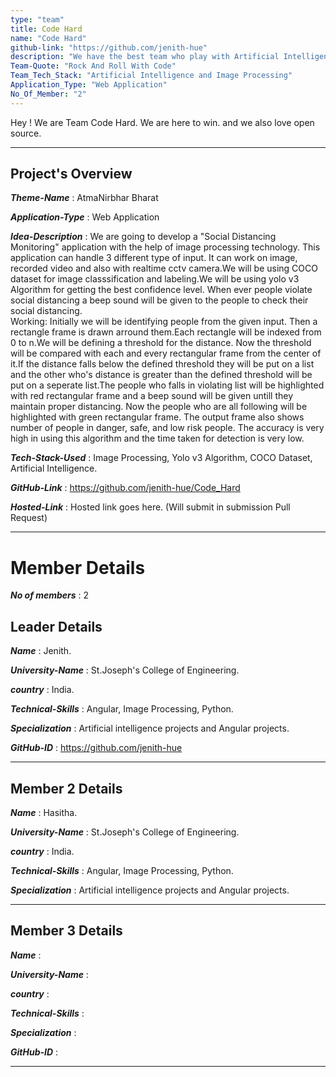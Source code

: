 ```yaml
---
type: "team"                                                        
title: Code Hard
name: "Code Hard"
github-link: "https://github.com/jenith-hue"
description: "We have the best team who play with Artificial Intelligence and Machine Learning at it's peak"
Team-Quote: "Rock And Roll With Code"
Team_Tech_Stack: "Artificial Intelligence and Image Processing"
Application_Type: "Web Application"
No_Of_Member: "2"
---
```


Hey ! We are Team Code Hard. We are here to win. and we also love open source.

---

## Project's Overview

_**Theme-Name**_ : AtmaNirbhar Bharat

_**Application-Type**_ :   Web Application

_**Idea-Description**_ :   We are going to develop a "Social Distancing Monitoring" application with the help of image processing technology. This application can handle 3 different type of input. It can work on image, recorded video and also with realtime cctv camera.We will be using COCO dataset for image classsification and labeling.We will be using yolo v3 Algorithm for getting the best confidence level. When ever people violate social distancing a beep sound will be given to the people to check their social distancing.
<br>
Working: Initially we will be identifying people from the given input. Then a rectangle frame is drawn arround them.Each rectangle will be indexed from 0 to n.We will be defining a threshold for the distance. Now the threshold will be compared with each and every rectangular frame from the center of it.If the distance falls below the defined threshold they will be put on a list and the other who's distance is greater than the defined threshold will be put on a seperate list.The people who falls in violating list will be highlighted with red rectangular frame and a beep sound will be given untill they maintain proper distancing. Now the people who are all following will be highlighted with green rectangular frame. The output frame also shows number of people in danger, safe, and low risk people. The accuracy is very high in using this algorithm and the time taken for detection is very low.

_**Tech-Stack-Used**_ :   Image Processing, Yolo v3 Algorithm, COCO Dataset, Artificial Intelligence.

_**GitHub-Link**_ :   https://github.com/jenith-hue/Code_Hard

_**Hosted-Link**_ :    Hosted link goes here. (Will submit in submission Pull Request)

---

# Member Details

_**No of members**_ : 2



## Leader Details

_**Name**_ : Jenith.

_**University-Name**_ : St.Joseph's College of Engineering.

_**country**_ : India.
 
_**Technical-Skills**_ : Angular, Image Processing, Python.

_**Specialization**_ : Artificial intelligence projects and Angular projects.

_**GitHub-ID**_ :  https://github.com/jenith-hue

---

## Member 2 Details

_**Name**_ : Hasitha.

_**University-Name**_ : St.Joseph's College of Engineering.

_**country**_ : India.
 
_**Technical-Skills**_ : Angular, Image Processing, Python.

_**Specialization**_ : Artificial intelligence projects and Angular projects.
 
---


## Member 3 Details

_**Name**_ :

_**University-Name**_ : 

_**country**_ :
 
_**Technical-Skills**_ :

_**Specialization**_ :

_**GitHub-ID**_ :  

---





